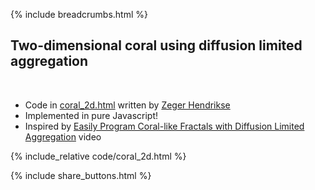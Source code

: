 {% include breadcrumbs.html %}

## Two-dimensional coral using diffusion limited aggregation
<div class="header_line"><br/></div>

- Code in [coral_2d.html](https://github.com/zhendrikse/science/blob/main/dla/code/coral_2d.html) 
  written by [Zeger Hendrikse](https://www.hendrikse.name/) 
- Implemented in pure Javascript!
- Inspired by [Easily Program Coral-like Fractals with Diffusion Limited Aggregation](https://www.youtube.com/watch?v=4_8a8JwXLp4) video

{% include_relative code/coral_2d.html %}

<p style="clear: both;"></p>

{% include share_buttons.html %}
